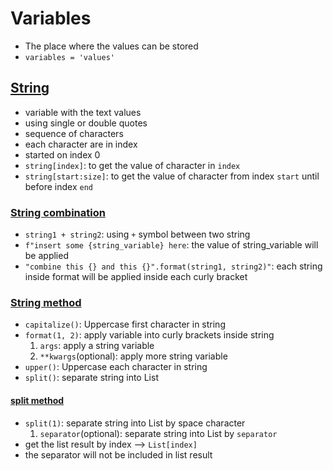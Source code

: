 # Variables
- The place where the values can be stored
- `variables = 'values'`

## [String](https://github.com/HidayatRivai2020/Python/tree/main/variables/string_variable.py)
- variable with the text values
- using single or double quotes
- sequence of characters
- each character are in index
- started on index 0
- `string[index]`: to get the value of character in `index`
- `string[start:size]`: to get the value of character from index `start` until before index `end`

### [String combination](https://github.com/HidayatRivai2020/Python/tree/main/variables/string_combination.py)
- `string1 + string2`: using `+` symbol between two string
- `f"insert some {string_variable} here`: the value of string_variable will be applied
- `"combine this {} and this {}".format(string1, string2)"`: each string inside format will be applied inside each curly bracket


### [String method](https://github.com/HidayatRivai2020/Python/tree/main/variables/string_variable.py)
- `capitalize()`: Uppercase first character in string
- `format(1, 2)`: apply variable into curly brackets inside string
    1. `args`: apply a string variable
    2. `**kwargs`(optional): apply more string variable
- `upper()`: Uppercase each character in string
- `split()`: separate string into List

#### [split method](https://github.com/HidayatRivai2020/Python/tree/main/variables/string_split.py)
- `split(1)`: separate string into List by space character
    1. `separator`(optional): separate string into List by `separator`
- get the list result by index --> `List[index]`
- the separator will not be included in list result